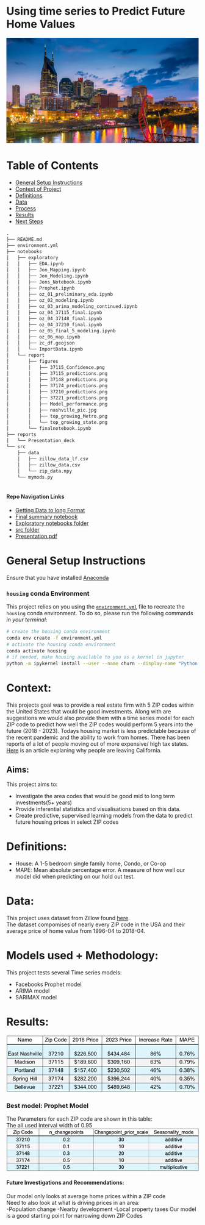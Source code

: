 # Using time series to Predict Future Home Values
![alt text](/notebooks/report/figures/nashville_pic.jpg)

# Table of Contents

<!--ts-->
 * [General Setup Instructions](https://github.com/howen7/Time-series-zillow#general-setup-instructions)
 * [Context of Project](https://github.com/howen7/Time-series-zillow#Context)
 * [Definitions](https://github.com/howen7/Time-series-zillow#Definitions)
 * [Data](https://github.com/howen7/Time-series-zillow#Data)
 * [Process](https://github.com/howen7/Time-series-zillow#models-used--methodology)
 * [Results](https://github.com/howen7/Time-series-zillow#Results)
 * [Next Steps](https://github.com/howen7/Time-series-zillow#Future-Investigations-and-Recommendations)
<!--te-->

```
.
├── README.md     
├── environment.yml
├── notebooks
│   ├── exploratory
│   │   ├── EDA.ipynb
│   │   ├── Jon_Mapping.ipynb
│   │   ├── Jon_Modeling.ipynb
│   │   ├── Jons_Notebook.ipynb
│   │   ├── Prophet.ipynb
│   │   ├── oz_01_preliminary_eda.ipynb
│   │   ├── oz_02_modeling.ipynb
│   │   ├── oz_03_arima_modeling_continued.ipynb
│   │   ├── oz_04_37115_final.ipynb
│   │   ├── oz_04_37148_final.ipynb
│   │   ├── oz_04_37210_final.ipynb
│   │   ├── oz_05_final_5_modeling.ipynb
│   │   ├── oz_06_map.ipynb
│   │   ├── zc_df.geojson
│   │   └── ImportData.ipynb
│   └── report
│       ├── figures
│       │   ├── 37115_Confidence.png
│       │   ├── 37115_predictions.png
│       │   ├── 37148_predictions.png
│       │   ├── 37174_predictions.png
│       │   ├── 37210_predictions.png
│       │   ├── 37221_predictions.png
│       │   ├── Model_performance.png
│       │   ├── nashville_pic.jpg
│       │   ├── top_growing_Metro.png
│       │   └── top_growing_state.png
│       └── finalnotebook.ipynb
├── reports
│   └── Presentation_deck
└── src
    ├── data
    │   ├── zillow_data_lf.csv
    │   ├── zillow_data.csv
    │   └── zip_data.npy
    └── mymods.py
    

```
#### Repo Navigation Links
 - [Getting Data to long Format](https://github.com/howen7/Time-series-zillow/tree/main/notebooks/exploratory/ImportData.ipynb)   
 - [Final summary notebook](https://github.com/howen7/Time-series-zillow/tree/main/notebooks/report/final_notebook.ipynb)
 - [Exploratory notebooks folder](https://github.com/howen7/Time-series-zillow/tree/main/notebooks/exploratory)
 - [src folder](https://github.com/howen7/Time-series-zillow/tree/main/src)
 - [Presentation.pdf](https://github.com/howen7/Time-series-zillow/tree/main/reports)
 
# General Setup Instructions 

Ensure that you have installed [Anaconda](https://docs.anaconda.com/anaconda/install/) 

### `housing` conda Environment

This project relies on you using the [`environment.yml`](environment.yml) file to recreate the `housing` conda environment. To do so, please run the following commands *in your terminal*:
```bash
# create the housing conda environment
conda env create -f environment.yml
# activate the housing conda environment
conda activate housing
# if needed, make housing available to you as a kernel in jupyter
python -m ipykernel install --user --name churn --display-name "Python 3 (housing)"
```
# Context:

This projects goal was to provide a real estate firm with 5 ZIP codes within the United States that would be good investments. Along with are suggestions we would also provide them with a time series model for each ZIP code to predict how well the ZIP codes would perform 5 years into the future (2018 - 2023). Todays housing market is less predictable because of the recent pandemic and the ability to work from homes. There has been reports of a lot of people moving out of more expensive/ high tax states. [Here](https://losangeles.cbslocal.com/2020/09/23/residents-moving-out-of-california-on-the-rise/) is an article explaning why people are leaving California. 

## Aims:

This project aims to:<br>

- Investigate the area codes that would be good mid to long term investments(5+ years)<br>
- Provide inferential statistics and visualisations based on this data.<br>
- Create predictive, supervised learning models from the data to predict future housing prices in select ZIP codes<br>
    
# Definitions:

- House: A 1-5 bedroom single family home, Condo, or Co-op<br>
- MAPE: Mean absolute percentage error. A measure of how well our model did when predicting on our hold out test. <br>

# Data:

This project uses dataset from Zillow found [here](https://www.zillow.com/research/data/).<br>
The dataset compomises of nearly every ZIP code in the USA and their average price of home value from 1996-04 to 2018-04.


# Models used + Methodology:

This project tests several Time series models:<br>

- Facebooks Prophet model<br>
- ARIMA model <br>
- SARIMAX model<br>

    
# Results:
![alt text](/notebooks/report/figures/Model_performance.png)


### Best model: Prophet Model

The Parameters for each ZIP code are shown in this table:<br>
The all used Interval width of 0.95
![alt text](/notebooks/report/figures/Model_Parameters.png)


#### Future Investigations and Recommendations:

Our model only looks at average home prices within a ZIP code<br>
Need to also look at what is driving prices in an area:<br>
-Population change
-Nearby development
-Local property taxes
Our model is a good starting point for narrowing down ZIP Codes


